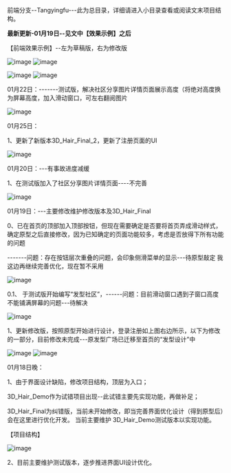 前端分支--Tangyingfu---此为总目录，详细请进入小目录查看或阅读文末项目结构。

**最新更新-01月19日--见文中【效果示例】之后**

【前端效果示例】--左为草稿版，右为修改版

![image](https://user-images.githubusercontent.com/81294772/149989348-d357508e-18ee-40ef-a421-b42fa0908f86.png)
![image](https://user-images.githubusercontent.com/81294772/150097634-c7da4c47-f411-4469-a322-d1af8ee87247.png)

![image](https://user-images.githubusercontent.com/81294772/149989232-20929214-ad60-4a09-b14c-7e273db0bbd1.png)
![image](https://user-images.githubusercontent.com/81294772/150097818-98f8fffb-efa3-41a1-9945-05662a6bac2a.png)


01月22日：-------测试版，解决社区分享图片详情页面展示高度（将绝对高度换为屏幕高度，加入滑动窗口，可左右翻阅图片

![image](https://user-images.githubusercontent.com/81294772/150646107-13d87e33-7b41-4126-a94b-a3783734fb86.png)


01月25日：

1、更新了新版本3D_Hair_Final_2，更新了注册页面的UI

![image](https://user-images.githubusercontent.com/81294772/150910914-efd10586-b738-409e-a6eb-3bee88b2613d.png)



01月20日：---有事故进度减缓

1、在测试版加入了社区分享图片详情页面----不完善

![image](https://user-images.githubusercontent.com/81294772/150391846-0c3abff8-f8e9-4d47-9b21-55fc61ea221a.png)



01月19日：---主要修改维护修改版本及3D_Hair_Final

0、已在首页的顶部加入顶部按钮，但现在需要确定是否要将首页弄成滑动样式，确定原型之后直接修改，因为已知确定的页面功能较多，考虑是否放得下所有功能的问题

-------问题：存在按钮层次重叠的问题，会印象侧滑菜单的显示---待原型敲定  我这边再继续完善优化，现在暂不采用

![image](https://user-images.githubusercontent.com/81294772/150153971-50de1e71-e48e-42ce-a65f-a69f40528838.png)

0.1、 于测试版开始编写“发型社区”，------问题：目前滑动窗口遇到子窗口高度不能铺满屏幕的问题---待解决

![image](https://user-images.githubusercontent.com/81294772/150177776-7302d0be-6ba5-4ad7-8dff-7ff4066710b7.png)




1、更新修改版，按照原型开始进行设计，登录注册如上图右边所示，以下为修改的一部分，目前修改未完成---原发型广场已迁移至首页的“发型设计”中

![image](https://user-images.githubusercontent.com/81294772/150098051-ac50828a-5ac3-48cd-ac69-502460a2a803.png)
![image](https://user-images.githubusercontent.com/81294772/150098091-abd5eee8-0133-4329-8c22-27d83465f86d.png)





01月18日晚：

1、由于界面设计缺陷，修改项目结构，顶层为入口；

3D_Hair_Demo作为试错项目出现--此试错主要先实现功能，再做补足；

3D_Hair_Final为纠错版，当前未开始修改，即当完善界面优化设计（得到原型后）会在这里进行优化开发。
当前主要维护 3D_Hair_Demo测试版本以实现功能。

【项目结构】

![image](https://user-images.githubusercontent.com/81294772/149989523-7c55a0d7-7f71-4b84-8d25-6de00e6b13ab.png)


2、目前主要维护测试版本，逐步推进界面UI设计优化。

